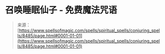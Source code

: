 <!--yml

category: 未分类

date: 2024-06-12 18:43:51

-->

# 召唤睡眠仙子 - 免费魔法咒语

> 来源：[https://www.spellsofmagic.com/spells/spiritual_spells/conjuring_spells/8485/page.html#0001-01-01](https://www.spellsofmagic.com/spells/spiritual_spells/conjuring_spells/8485/page.html#0001-01-01)
